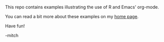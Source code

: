 This repo contains examples illustrating the use of R and Emacs' org-mode.

You can read a bit more about these examples on my [home page](https://www.mitchr.me/SS/exampleR/index.html).

Have fun!

-mitch
